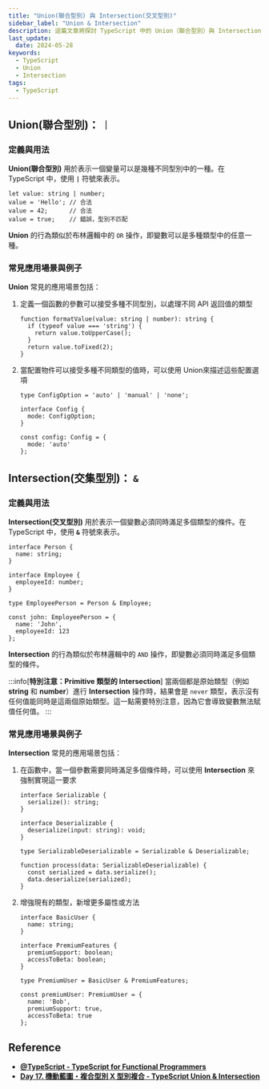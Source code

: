 ```yaml
---
title: "Union(聯合型別) 與 Intersection(交叉型別)"
sidebar_label: "Union & Intersection"
description: 這篇文章將探討 TypeScript 中的 Union（聯合型別）與 Intersection（交叉型別）。這篇文章示範了具體的程式碼範例，深入理解這兩種型別的使用情境，幫助開發者更有效地利用 TypeScript 的型別系統來構建穩健的應用程式。
last_update:
  date: 2024-05-28
keywords:
  - TypeScript
  - Union
  - Intersection  
tags:
  - TypeScript
---
```



## **Union(聯合型別)： `｜`**

### **定義與用法**

**Union(聯合型別)** 用於表示一個變量可以是幾種不同型別中的一種。在 TypeScript 中，使用 **`|`** 符號來表示。

```tsx
let value: string | number;
value = 'Hello'; // 合法
value = 42;      // 合法
value = true;    // 錯誤，型別不匹配
```

**Union** 的行為類似於布林邏輯中的 `OR` 操作，即變數可以是多種類型中的任意一種。

### **常見應用場景與例子**

**Union** 常見的應用場景包括：

1. 定義一個函數的參數可以接受多種不同型別，以處理不同 API 返回值的類型
    
    ```tsx
    function formatValue(value: string | number): string {
      if (typeof value === 'string') {
        return value.toUpperCase();
      }
      return value.toFixed(2);
    }
    ```
    
2. 當配置物件可以接受多種不同類型的值時，可以使用 Union來描述這些配置選項
    
    ```tsx
    type ConfigOption = 'auto' | 'manual' | 'none';
    
    interface Config {
      mode: ConfigOption;
    }
    
    const config: Config = {
      mode: 'auto'
    };
    
    ```
    

## **Intersection(交集型別)： `&`**

### **定義與用法**

**Intersection(交叉型別)** 用於表示一個變數必須同時滿足多個類型的條件。在 TypeScript 中，使用 **`&`** 符號來表示。

```tsx
interface Person {
  name: string;
}

interface Employee {
  employeeId: number;
}

type EmployeePerson = Person & Employee;

const john: EmployeePerson = {
  name: 'John',
  employeeId: 123
};
```

**Intersection** 的行為類似於布林邏輯中的 `AND` 操作，即變數必須同時滿足多個類型的條件。

:::info[**特別注意：Primitive 類型的 Intersection**]
當兩個都是原始類型（例如 **string** 和 **number**）進行 **Intersection** 操作時，結果會是 `never` 類型，表示沒有任何值能同時是這兩個原始類型。這一點需要特別注意，因為它會導致變數無法賦值任何值。
:::

### **常見應用場景與例子**

**Intersection** 常見的應用場景包括：

1. 在函數中，當一個參數需要同時滿足多個條件時，可以使用 **Intersection** 來強制實現這一要求
    
    ```tsx
    interface Serializable {
      serialize(): string;
    }
    
    interface Deserializable {
      deserialize(input: string): void;
    }
    
    type SerializableDeserializable = Serializable & Deserializable;
    
    function process(data: SerializableDeserializable) {
      const serialized = data.serialize();
      data.deserialize(serialized);
    }
    ```
    
2. 增強現有的類型，新增更多屬性或方法
    
    ```tsx
    interface BasicUser {
      name: string;
    }
    
    interface PremiumFeatures {
      premiumSupport: boolean;
      accessToBeta: boolean;
    }
    
    type PremiumUser = BasicUser & PremiumFeatures;
    
    const premiumUser: PremiumUser = {
      name: 'Bob',
      premiumSupport: true,
      accessToBeta: true
    };
    ```
    

## **Reference**

- **[@TypeScript - TypeScript for Functional Programmers](https://www.typescriptlang.org/docs/handbook/typescript-in-5-minutes-func.html#unions)**
- **[Day 17. 機動藍圖・複合型別 X 型別複合 - TypeScript Union & Intersection](https://ithelp.ithome.com.tw/articles/10216794)**